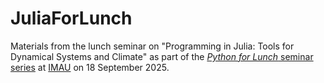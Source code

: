 # JuliaForLunch

Materials from the lunch seminar on "Programming in Julia: Tools for Dynamical Systems and Climate" as part of the [*Python for Lunch* seminar series](https://uu-imau.github.io/python-for-lunch/) at [IMAU](https://www.uu.nl/en/research/institute-for-marine-and-atmospheric-research-imau) on 18 September 2025.
